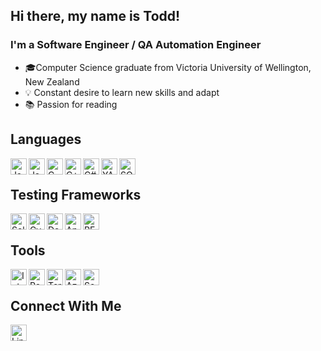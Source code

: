 ## Hi there, my name is Todd!

### I'm a Software Engineer / QA Automation Engineer 

- 🎓Computer Science graduate from Victoria University of Wellington, New Zealand
- 💡  Constant desire to learn new skills and adapt
- 📚 Passion for reading

## Languages 

<img align="left" alt="Java" width="26px" src="https://icon-library.com/images/java-icon-images/java-icon-images-0.jpg" />
<img align="left" alt="Javascript" width="26px" src="https://upload.wikimedia.org/wikipedia/commons/thumb/6/6a/JavaScript-logo.png/600px-JavaScript-logo.png" />
<img align="left" alt="C" width="26px" src="https://upload.wikimedia.org/wikipedia/commons/thumb/1/18/C_Programming_Language.svg/695px-C_Programming_Language.svg.png" />
<img align="left" alt="C++" width="26px" src="https://upload.wikimedia.org/wikipedia/commons/1/18/ISO_C%2B%2B_Logo.svg" />
<img align="left" alt="C#" width="26px" src="https://docs.microsoft.com/cs-cz/windows/images/csharp-logo.png" />
<img align="left" alt="YAML" width="26px" src="https://user-images.githubusercontent.com/11204251/67950010-dce31500-fbb6-11e9-8e7e-dba59a15a4e6.png" />
<img align="left" alt="SQL" width="26px" src="https://img.freepik.com/free-icon/sql-file-format-symbol_318-45406.jpg" />

<br>

## Testing Frameworks
<img align="left" alt="Selenium" width="26px" src="https://upload.wikimedia.org/wikipedia/commons/thumb/d/d5/Selenium_Logo.png/640px-Selenium_Logo.png" />
<img align="left" alt="Cypress" width="26px" src="https://res.cloudinary.com/crunchbase-production/image/upload/c_lpad,f_auto,q_auto:eco,dpr_1/q1cwqhahz7jbtfzalznd" />
<img align="left" alt="Detox" width="26px" src="https://raw.githubusercontent.com/wix/Detox/master/docs/img/DetoxLogo.png" />
<img align="left" alt="Appium" width="26px" src="https://brandslogos.com/wp-content/uploads/thumbs/appium-logo-vector.svg" />
<img align="left" alt="REST Assured" width="26px" src="https://avatars.githubusercontent.com/u/19369327?s=280&v=4" />

<br>

## Tools
<img align="left" alt="IntelliJ IDEA" width="26px" src="https://upload.wikimedia.org/wikipedia/commons/thumb/9/9c/IntelliJ_IDEA_Icon.svg/1200px-IntelliJ_IDEA_Icon.svg.png" />
<img align="left" alt="Postman API Platform" width="26px" src="https://miro.medium.com/max/512/1*fVBL9mtLJmHIH6YpU7WvHQ.png" />
<img align="left" alt="Termius" width="26px" src="https://is5-ssl.mzstatic.com/image/thumb/Purple126/v4/95/14/6d/95146d99-693a-5cac-70f0-ae98dfe4e2fd/Termius.png/1200x630bb.png" />
<img align="left" alt="Azure Data Studio" width="26px" src="https://user-images.githubusercontent.com/10014944/136142919-9862b62f-3036-40fe-a380-b86fe005c27e.png" />
<img align="left" alt="SoapUI" width="26px" src="https://encrypted-tbn0.gstatic.com/images?q=tbn:ANd9GcQxOztDgowJY1daNu2XWaTbeXevGRMTQBOLoBK7IVr6qiCD61g6u3qE5fNcx_VVGN-Dbv4&usqp=CAU" />


<br>

## Connect With Me

[<img align="left" alt="Linkedin" width="26px" src="https://icon-library.com/images/linkedin-icon-no-background/linkedin-icon-no-background-18.jpg"/>](https://www.linkedin.com/in/todd-wellwood/)
